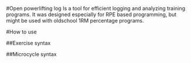 #Open powerlifting log
Is a tool for efficient logging and analyzing training programs. It was
designed especially for RPE based programming, but might be used with oldschool
1RM percentage programs.





#How to use

##Exercise syntax

##Microcycle syntax

##

